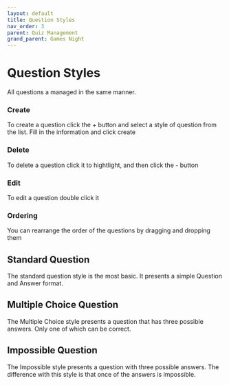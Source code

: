 ```yaml
---
layout: default
title: Question Styles
nav_order: 3
parent: Quiz Management
grand_parent: Games Night
---
```


# Question Styles
All questions a managed in the same manner.

### Create
To create a question click the + button and select a style of question from the list. Fill in the information and click
create

### Delete
To delete a question click it to hightlight, and then click the - button

### Edit
To edit a question double click it

### Ordering
You can rearrange the order of the questions by dragging and dropping them


## Standard Question
The standard question style is the most basic. It presents a simple Question and Answer format.


## Multiple Choice Question
The Multiple Choice style presents a question that has three possible answers. Only one of which can be correct.

## Impossible Question
The Impossible style presents a question with three possible answers. The difference with this style is that once of the
answers is impossible.